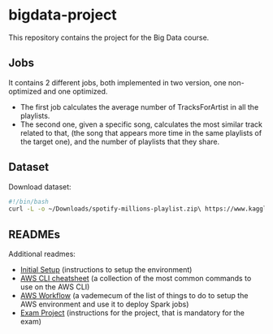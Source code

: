 # bigdata-project

This repository contains the project for the Big Data course.

## Jobs
It contains 2 different jobs, both implemented in two version, one non-optimized and one optimized.
- The first job calculates the average number of TracksForArtist in all the playlists.
- The second one, given a specific song, calculates the most similar track related to that, (the song that appears more time in the same playlists of the target one), and the number of playlists that they share.

## Dataset
Download dataset:

```bash
#!/bin/bash
curl -L -o ~/Downloads/spotify-millions-playlist.zip\ https://www.kaggle.com/api/v1/datasets/download/adityak80/spotify-millions-playlist
```

## READMEs

Additional readmes:
- [Initial Setup](readmes/initial-setup.md) (instructions to setup the environment)
- [AWS CLI cheatsheet](readmes/aws-cli-cheatsheet.md) (a collection of the most common commands to use on the AWS CLI)
- [AWS Workflow](readmes/aws-workflow.md) (a vademecum of the list of things to do to setup the AWS environment and use it to deploy Spark jobs)
- [Exam Project](readmes/project.md) (instructions for the project, that is mandatory for the exam)

